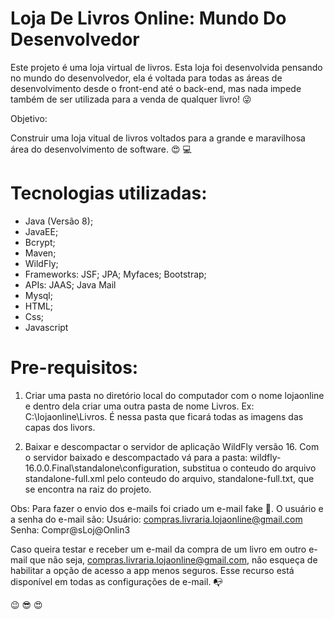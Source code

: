 # Loja De Livros Online: Mundo Do Desenvolvedor

Este projeto é uma loja virtual de livros. Esta loja foi desenvolvida pensando no mundo do desenvolvedor, 
ela é voltada para todas as áreas de desenvolvimento desde o front-end até o back-end, mas nada impede também
de ser utilizada para a venda de qualquer livro! :stuck_out_tongue_winking_eye:

Objetivo:

Construir uma loja vitual de livros voltados para a grande e maravilhosa área do desenvolvimento de software. :heart_eyes: :computer:

# Tecnologias utilizadas: 

* Java (Versão 8); 
* JavaEE;
* Bcrypt;
* Maven;
* WildFly;
* Frameworks: JSF; JPA; Myfaces; Bootstrap;
* APIs: JAAS; Java Mail
* Mysql;
* HTML;
* Css;
* Javascript

# Pre-requisitos:

1. Criar uma pasta no diretório local do computador com o nome lojaonline e dentro dela criar uma outra pasta de nome Livros. Ex: C:\lojaonline\Livros. É nessa pasta que ficará todas as imagens das capas dos
livors.

2. Baixar e descompactar o servidor de aplicação WildFly versão 16. Com o servidor baixado e descompactado vá para a pasta: wildfly-16.0.0.Final\standalone\configuration, substitua o conteudo do arquivo standalone-full.xml pelo conteudo do arquivo, standalone-full.txt, que se encontra na raiz do projeto.

Obs: Para fazer o envio dos e-mails foi criado um e-mail fake :email:. O usuário e a senha do e-mail são:
Usuário: compras.livraria.lojaonline@gmail.com
Senha: Compr@sLoj@Onlin3

Caso queira testar e receber um e-mail da compra de um livro em outro e-mail que não seja, compras.livraria.lojaonline@gmail.com, não esqueça de habilitar a opção de acesso a app menos seguros. Esse recurso está disponível em todas as configurações de e-mail. :mailbox_with_no_mail:

:wink: :sunglasses: :heart_eyes:
